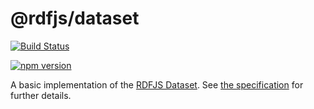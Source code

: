 # @rdfjs/dataset

[![Build Status](https://travis-ci.org/rdfjs/dataset.svg?branch=master)](https://travis-ci.org/rdfjs/dataset)

[![npm version](https://img.shields.io/npm/v/@rdfjs/dataset.svg)](https://www.npmjs.com/package/@rdfjs/dataset)

A basic implementation of the [RDFJS Dataset](https://rdf.js.org/dataset-spec/).
See [the specification](https://rdf.js.org/dataset-spec/) for further details.
